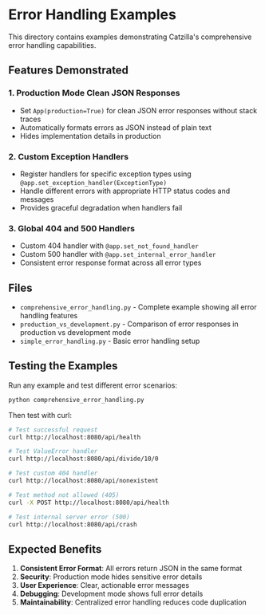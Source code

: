 # Error Handling Examples

This directory contains examples demonstrating Catzilla's comprehensive error handling capabilities.

## Features Demonstrated

### 1. Production Mode Clean JSON Responses
- Set `App(production=True)` for clean JSON error responses without stack traces
- Automatically formats errors as JSON instead of plain text
- Hides implementation details in production

### 2. Custom Exception Handlers
- Register handlers for specific exception types using `@app.set_exception_handler(ExceptionType)`
- Handle different errors with appropriate HTTP status codes and messages
- Provides graceful degradation when handlers fail

### 3. Global 404 and 500 Handlers
- Custom 404 handler with `@app.set_not_found_handler`
- Custom 500 handler with `@app.set_internal_error_handler`
- Consistent error response format across all error types

## Files

- `comprehensive_error_handling.py` - Complete example showing all error handling features
- `production_vs_development.py` - Comparison of error responses in production vs development mode
- `simple_error_handling.py` - Basic error handling setup

## Testing the Examples

Run any example and test different error scenarios:

```bash
python comprehensive_error_handling.py
```

Then test with curl:
```bash
# Test successful request
curl http://localhost:8080/api/health

# Test ValueError handler
curl http://localhost:8080/api/divide/10/0

# Test custom 404 handler
curl http://localhost:8080/api/nonexistent

# Test method not allowed (405)
curl -X POST http://localhost:8080/api/health

# Test internal server error (500)
curl http://localhost:8080/api/crash
```

## Expected Benefits

1. **Consistent Error Format**: All errors return JSON in the same format
2. **Security**: Production mode hides sensitive error details
3. **User Experience**: Clear, actionable error messages
4. **Debugging**: Development mode shows full error details
5. **Maintainability**: Centralized error handling reduces code duplication
